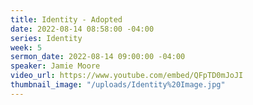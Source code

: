 ```yaml
---
title: Identity - Adopted
date: 2022-08-14 08:58:00 -04:00
series: Identity
week: 5
sermon_date: 2022-08-14 09:00:00 -04:00
speaker: Jamie Moore
video_url: https://www.youtube.com/embed/QFpTD0mJoJI
thumbnail_image: "/uploads/Identity%20Image.jpg"
---
```


